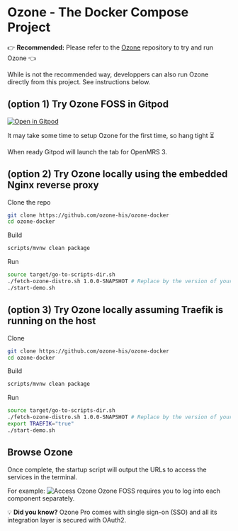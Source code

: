 # Ozone - The Docker Compose Project

👉 **Recommended:** Please refer to the [Ozone](https://github.com/ozone-his/ozone-distro) repository to try and run Ozone 👈

While is not the recommended way, developpers can also run Ozone directly from this project. See instructions below.

## (option 1) Try Ozone FOSS in Gitpod

[![Open in Gitpod](https://gitpod.io/button/open-in-gitpod.svg)](https://gitpod.io/#https://github.com/ozone-his/ozone-docker)

It may take some time to setup Ozone for the first time, so hang tight :hourglass_flowing_sand:

When ready Gitpod will launch the tab for OpenMRS 3.

## (option 2) Try Ozone locally using the embedded Nginx reverse proxy

Clone the repo
```bash
git clone https://github.com/ozone-his/ozone-docker
cd ozone-docker
```

Build
```bash
scripts/mvnw clean package
```

Run
```bash
source target/go-to-scripts-dir.sh
./fetch-ozone-distro.sh 1.0.0-SNAPSHOT # Replace by the version of your choice
./start-demo.sh
```

## (option 3) Try Ozone locally assuming Traefik is running on the host


Clone
```bash
git clone https://github.com/ozone-his/ozone-docker
cd ozone-docker
```

Build
```bash
scripts/mvnw clean package
```

Run
```bash
source target/go-to-scripts-dir.sh
./fetch-ozone-distro.sh 1.0.0-SNAPSHOT # Replace by the version of your choice
export TRAEFIK="true"
./start-demo.sh
```

## Browse Ozone

Once complete, the startup script will output the URLs to access the services in the terminal.

For example:
![Access Ozone](./readme/browse.png)
Ozone FOSS requires you to log into each component separately.

💡 **Did you know?** Ozone Pro comes with single sign-on (SSO) and all its integration layer is secured with OAuth2.

